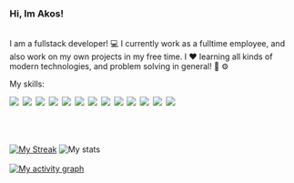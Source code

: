 ### Hi, Im Akos!
\
I am a fullstack developer! 💻 I currently work as a fulltime employee, and also work on my own projects in my free time. I ❤️ learning all kinds of modern technologies, and problem solving in general! 🧠 ⚙️

My skills:

<img src="https://img.shields.io/badge/-typescript-blue?logo=typescript&logoColor=white&style=flat" style="margin-right:3px">&nbsp;<img src="https://img.shields.io/badge/-JavaScript-f7df1e?logo=javascript&logoColor=black&style=flat" style="margin-right:3px">&nbsp;<img src="https://img.shields.io/badge/-C%23-9B4993?logo=C-sharp&logoColor=black&style=flat" style="margin-right:3px">&nbsp;<img src="https://img.shields.io/badge/-Angular-dd1b16?logo=angular&logoColor=black&style=flat" style="margin-right:3px">&nbsp;<img src="https://img.shields.io/badge/-NodeJs-43853D?logo=node.js&logoColor=black&style=flat" style="margin-right:3px">&nbsp;<img src="https://img.shields.io/badge/MSSQL-gray?logo=microsoft-sql-server&logoColor=white" style="margin-right:3px">&nbsp;<img src="https://img.shields.io/badge/MongoDB-4ea94b.svg?logo=mongodb&logoColor=white" style="margin-right:3px">&nbsp;<img src="https://img.shields.io/badge/GraphQL-161e26?logo=graphql&logoColor=e535ab" style="margin-right:3px">&nbsp;<img src="https://img.shields.io/badge/CSS-white?logo=css3&logoColor=264de4" style="margin-right:3px">&nbsp;<img src="https://img.shields.io/badge/HTML-grey?logo=html5&logoColor=e34c26" style="margin-right:3px">&nbsp;<img src="https://img.shields.io/badge/Java-white?logo=java&logoColor=e34c26" style="margin-right:3px">&nbsp;<img src="https://img.shields.io/badge/Python-306998?logo=python&logoColor=FFD43B" style="margin-right:3px">&nbsp;<img src="https://img.shields.io/badge/NestJs-470610?logo=nestjs&logoColor=ea2845" style="margin-right:3px">
\
\
<span class="iconify" data-icon="simple-icons:typescript"></span>

\
\
[![My Streak](http://github-readme-streak-stats.herokuapp.com?user=projectaki&theme=synthwave&date_format=M%20j%5B%2C%20Y%5D)](https://git.io/streak-stats)
![My stats](https://github-readme-stats.vercel.app/api?username=projectaki&count_private=true&show_icons=true&theme=synthwave)
\
\
[![My activity graph](https://activity-graph.herokuapp.com/graph?username=projectaki&theme=redical)](https://github.com/ashutosh00710/github-readme-activity-graph)

